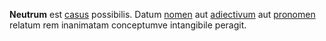 **Neutrum** est [casus](casus.md) possibilis. Datum [nomen](nomen.md) aut [adiectivum](adiectivum.md) aut [pronomen](pronomen.md) relatum rem inanimatam conceptumve intangibile peragit.
